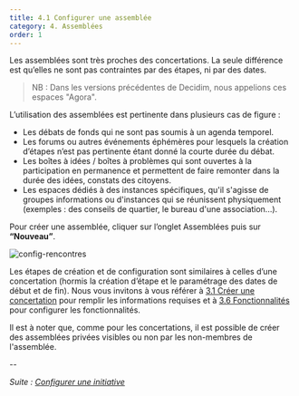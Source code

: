 ```yaml
---
title: 4.1 Configurer une assemblée
category: 4. Assemblées
order: 1
---
```


Les assemblées sont très proches des concertations. La seule différence est qu’elles ne sont pas contraintes par des étapes, ni par des dates. 

> NB : Dans les versions précédentes de Decidim, nous appelions ces espaces "Agora".

L’utilisation des assemblées est pertinente dans plusieurs cas de figure :
- Les débats de fonds qui ne sont pas soumis à un agenda temporel.
- Les forums ou autres événements éphémères pour lesquels la création d’étapes n’est pas pertinente étant donné la courte durée du débat.
- Les boîtes à idées / boîtes à problèmes qui sont ouvertes à la participation en permanence et permettent de faire remonter dans la durée des idées, constats des citoyens.
- Les espaces dédiés à des instances spécifiques, qu'il s'agisse de groupes informations ou d'instances qui se réunissent physiquement (exemples : des conseils de quartier, le bureau d'une association...). 

Pour créer une assemblée, cliquer sur l’onglet Assemblées puis sur **“Nouveau”**.

![config-rencontres]({{site.baseurl}}/uploads/4-1-1-config-assemblees.png)

Les étapes de création et de configuration sont similaires à celles d’une concertation (hormis la création d’étape et le paramétrage des dates de début et de fin). Nous vous invitons à vous référer à [3.1 Créer une concertation]({{site.baseurl}}/3-concertations/2-information-concertation/) pour remplir les informations requises et à [3.6 Fonctionnalités]({{site.baseurl}}/3-concertations/6-fonctionnalites/) pour configurer les fonctionnalités.

Il est à noter que, comme pour les concertations, il est possible de créer des assemblées privées visibles ou non par les non-membres de l'assemblée.

-- 

*Suite : [Configurer une initiative]({{site.baseurl}}/5-initiatives/0-index/)*